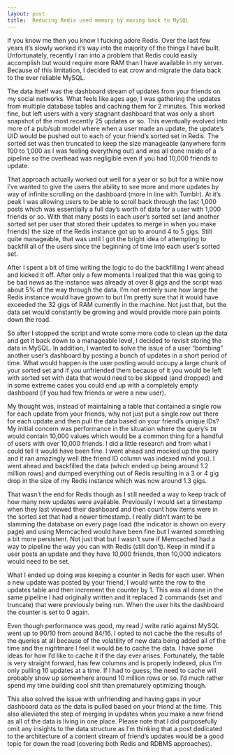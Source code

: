 ```yaml
---
layout: post
title:  Reducing Redis used memory by moving back to MySQL
---
```


If you know me then you know I fucking adore Redis. Over the last few years it’s slowly worked it’s way into the majority of the things I have built. Unfortunately, recently I ran into a problem that Redis could easily accomplish but would require more RAM than I have available in my server. Because of this limitation, I decided to eat crow and migrate the data back to the ever reliable MySQL.

The data itself was the dashboard stream of updates from your friends on my social networks. What feels like ages ago, I was gathering the updates from multiple database tables and caching them for 2 minutes. This worked fine, but left users with a very stagnant dashboard that was only a short snapshot of the most recently 25 updates or so. This eventually evolved into more of a pub/sub model where when a user made an update, the update’s UID would be pushed out to each of your friend’s sorted set in Redis. The sorted set was then truncated to keep the size manageable (anywhere form 100 to 1,000 as I was feeling everything out) and was all done inside of a pipeline so the overhead was negligible even if you had 10,000 friends to update.

That approach actually worked out well for a year or so but for a while now I’ve wanted to give the users the ability to see more and more updates by way of infinite scrolling on the dashboard (more in line with Tumblr). At it’s peak I was allowing users to be able to scroll back through the last 1,000 posts which was essentially a full day’s worth of data for a user with 1,000 friends or so. With that many posts in each user’s sorted set (and another sorted set per user that stored their updates to merge in when you make friends) the size of the Redis instance got up to around 4 to 5 gigs. Still quite manageable, that was until I got the bright idea of attempting to backfill all of the users since the beginning of time into each user’s sorted set.

After I spent a bit of time writing the logic to do the backfilling I went ahead and kicked it off. After only a few moments I realized that this was going to be bad news as the instance was already at over 8 gigs and the script was about 5% of the way through the data. I’m not entirely sure how large the Redis instance would have grown to but I’m pretty sure that it would have exceeded the 32 gigs of RAM currently in the machine. Not just that, but the data set would constantly be growing and would provide more pain points down the road.

So after I stopped the script and wrote some more code to clean up the data and get it back down to a manageable level, I decided to revisit storing the data in MySQL. In addition, I wanted to solve the issue of a user “bombing” another user’s dashboard by posting a bunch of updates in a short period of time. What would happen is the user posting would occupy a large chunk of your sorted set and if you unfriended them because of it you would be left with sorted set with data that would need to be skipped (and dropped) and in some extreme cases you could end up with a completely empty dashboard (if you had few friends or were a new user).

My thought was, instead of maintaining a table that contained a single row for each update from your friends, why not just put a single row out there for each update and then pull the data based on your friend’s unique IDs? My initial concern was performance in the situation where the query’s `IN` would contain 10,000 values which would be a common thing for a handful of users with over 10,000 friends. I did a little research and from what I could tell it would have been fine. I went ahead and mocked up the query and it ran amazingly well (the friend ID column was indexed mind you). I went ahead and backfilled the data (which ended up being around 1.2 million rows) and dumped everything out of Redis resulting in a 3 or 4 gig drop in the size of my Redis instance which was now around 1.3 gigs.

That wasn’t the end for Redis though as I still needed a way to keep track of how many new updates were available. Previously I would set a timestamp when they last viewed their dashboard and then count how items were in the sorted set that had a newer timestamp. I really didn’t want to be slamming the database on every page load (the indicator is shown on every page) and using Memcached would have been fine but I wanted something a bit more persistent. Not just that but I wasn’t sure if Memcached had a way to pipeline the way you can with Redis (still don’t). Keep in mind if a user posts an update and they have 10,000 friends, then 10,000 indicators would need to be set.

What I ended up doing was keeping a counter in Redis for each user. When a new update was posted by your friend, I would write the row to the updates table and then increment the counter by 1. This was all done in the same pipeline I had originally written and it replaced 2 commands (set and truncate) that were previously being run. When the user hits the dashboard the counter is set to 0 again.

Even though performance was good, my read / write ratio against MySQL went up to 90/10 from around 84/16. I opted to not cache the the results of the queries at all because of the volatility of new data being added all of the time and the nightmare I feel it would be to cache the data. I have some ideas for how I’d like to cache it if the day ever arises. Fortunately, the table is very straight forward, has few columns and is properly indexed, plus I’m only pulling 10 updates at a time. If I had to guess, the need to cache will probably show up somewhere around 10 million rows or so. I’d much rather spend my time building cool shit than prematurely optimizing though.

This also solved the issue with unfriending and having gaps in your dashboard data as the data is pulled based on your friend at the time. This also alleviated the step of merging in updates when you make a new friend as all of the data is living in one place. Please note that I did purposefully omit any insights to the data structure as I’m thinking that a post dedicated to the architecture of a content stream of friend’s updates would be a good topic for down the road (covering both Redis and RDBMS approaches).
